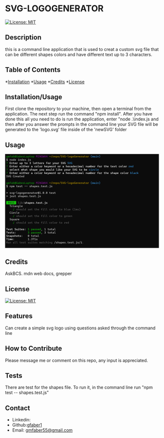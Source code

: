 
# SVG-LOGOGENERATOR

[![License: MIT](https://img.shields.io/badge/License-MIT-yellow.svg)](https://opensource.org/licenses/MIT)
        
## Description
this is a command line application that is used to creat a custom svg file that can be different shapes colors and have different text up to 3 characters.
## Table of Contents 
*[Installation](#installation)
*[Usage](#usage)
*[Credits](#credits)
*[License](#license)

## Installation/Usage
First clone the repository to your machine, then open a terminal from the application. The next step run the command "npm install". After you have done this all you need to do is run the application, enter "node .\index.js and then after you answer the prompts in the command line your SVG file will be generated to the 'logo.svg' file inside of the 'newSVG' folder

## Usage
![screenshot](./Assets/SVG%20generator%20SS.png)
## Credits
AskBCS. mdn web docs, grepper
## License
[![License: MIT](https://img.shields.io/badge/License-MIT-yellow.svg)](https://opensource.org/licenses/MIT)
## Features
Can create a simple svg logo using questions asked through the command line
## How to Contribute
Please message me or comment on this repo, any input is appreciated.
## Tests
There are test for the shapes file. To run it, in the command line run "npm test -- shapes.test.js"

## Contact

* Linkedin: 
* Github:[gfaber1](https://github.com/gfaber1)
* Email: gmfaber55@gmail.com
        